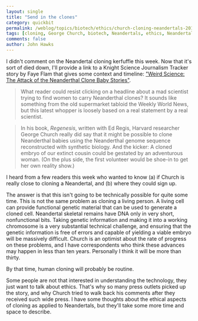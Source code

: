 ```yaml
---
layout: single 
title: "Send in the clones" 
category: quickbit
permalink: /weblog/topics/biotech/ethics/church-cloning-neandertals-2013.html
tags: [cloning, George Church, biotech, Neandertals, ethics, Neandertal DNA] 
comments: false 
author: John Hawks 
---
```


I didn't comment on the Neandertal cloning kerfuffle this week. Now that it's sort of died down, I'll provide a link to a Knight Science Journalism Tracker story by Faye Flam that gives some context and timeline: <a href="http://ksj.mit.edu/tracker/2013/01/weird-science-attack-neanderthal-clone-b">"Weird Science: The Attack of the Neanderthal Clone Baby Stories"</a>. 

<blockquote>What reader could resist clicking on a headline about a mad scientist trying to find women to carry Neanderthal clones? It sounds like something from the old supermarket tabloid the Weekly World News, but this latest whopper is loosely based on a real statement by a real scientist.</blockquote>

<blockquote>In his book, <em>Regenesis</em>, written with Ed Regis, Harvard researcher George Church really did say that it might be possible to clone Neanderthal babies using the Neanderthal genome sequence reconstructed with synthetic biology. And the kicker: A cloned embryo of our extinct cousin could be gestated by an adventurous woman. (On the plus side, the first volunteer would be shoe-in to get her own reality show.)</blockquote>

I heard from a few readers this week who wanted to know (a) if Church is really close to cloning a Neandertal, and (b) where they could sign up. 

The answer is that this isn't going to be technically possible for quite some time. This is not the same problem as cloning a living person. A living cell can provide functional genetic material that can be used to generate a cloned cell. Neandertal skeletal remains have DNA only in very short, nonfunctional bits. Taking genetic information and making it into a working chromosome is a very substantial technical challenge, and ensuring that the genetic information is free of errors and capable of yielding a viable embryo will be massively difficult. Church is an optimist about the rate of progress on these problems, and I have correspondents who think these advances may happen in less than ten years. Personally I think it will be more than thirty. 

By that time, human cloning will probably be routine. 

Some people are not that interested in understanding the technology, they just want to talk about ethics. That's why so many press outlets picked up the story, and why Church tried to walk back his comments after they received such wide press. I have some thoughts about the ethical aspects of cloning as applied to Neandertals, but they'll take some more time and space to describe. 

